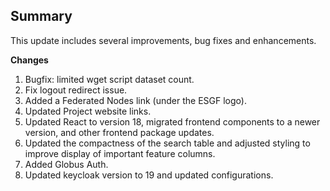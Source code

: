 ## Summary

This update includes several improvements, bug fixes and enhancements.

**Changes**

1. Bugfix: limited wget script dataset count.
2. Fix logout redirect issue.
3. Added a Federated Nodes link (under the ESGF logo).
4. Updated Project website links.
5. Updated React to version 18, migrated frontend components to a newer version, and other frontend package updates.
6. Updated the compactness of the search table and adjusted styling to improve display of important feature columns.
7. Added Globus Auth.
8. Updated keycloak version to 19 and updated configurations.
